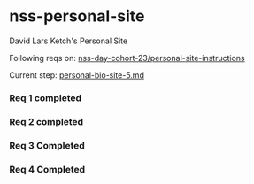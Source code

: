 # nss-personal-site
David Lars Ketch's Personal Site

Following reqs on: [nss-day-cohort-23/personal-site-instructions](https://github.com/nss-day-cohort-23/personal-site-instructions)

Current step: [personal-bio-site-5.md](https://github.com/nss-day-cohort-23/personal-site-instructions/blob/master/personal-bio-site-5.md)

### Req 1 completed

### Req 2 completed

### Req 3 Completed

### Req 4 Completed
